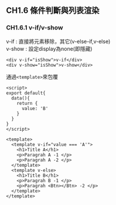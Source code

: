 ## CH1.6 條件判斷與列表渲染

### CH1.6.1 v-if/v-show

v-if : 直接將元素移除，其它(v-else-if,v-else)  
v-show : 設定display為none(即隱藏)  

```
<div v-if="isShow">v-if</div>
<div v-show="isShow">v-show</div>
```

通過```<template>```來包覆  

```
<script>
export default{
  data(){
    return {
      value: 'B'
    }
  }
}
</script>

<template>
  <template v-if="value === 'A'">
    <h1>Title A</h1>
    <p>Paragrah A -1 </p>
    <p>Paragrah A -2 </p>
  </template>
  <template v-else>
    <h1>Title B</h1>
    <p>Paragrah B -1 </p>
    <p>Paragrah <Btn></Btn> -2 </p>
  </template>  
</template>
```